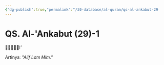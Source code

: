 ```yaml
---
{"dg-publish":true,"permalink":"/30-database/al-quran/qs-al-ankabut-29-1/"}
---
```



# QS. Al-'Ankabut (29)-1
الۤمّۤ ۗ 

Artinya: *"Alif Lam Mim."*
